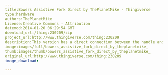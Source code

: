 ```yaml
---
title:Bowers Assistive Fork Direct by ThePlanetMike - Thingiverse
type:hardware
authors:ThePlanetMike
License:Creative Commons - Attribution
datemod:2014-01-20 06:29:54 GMT
download_url:/thing:230209/zip
project_url:http://www.thingiverse.com/thing:230209
description:This version has a direct connection between the handle and the fork holder. The fork holder can be inserted into the handle at a variety of angles. T
image:images/full/bowers_assistive_fork_direct_by_theplanetmike_
thumb:images/thumb/bowers_assistive_fork_direct_by_theplanetmike_
original_url:http://www.thingiverse.com/thing:230209
image_download:

---
```

